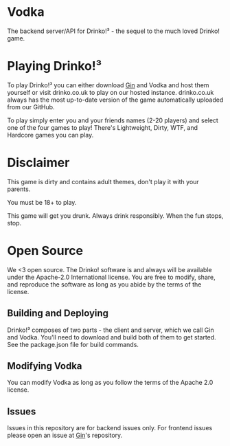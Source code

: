 # Vodka
The backend server/API for Drinko!³ - the sequel to the much loved Drinko! game.

# Playing Drinko!³
To play Drinko!³ you can either download [Gin](https://github.com/pixelsetdev/gin) and Vodka and host them yourself or 
visit drinko.co.uk to play on our hosted instance. drinko.co.uk always has the most up-to-date version of the game 
automatically uploaded from our GitHub.

To play simply enter you and your friends names (2-20 players) and select one of the four games to play! There's 
Lightweight, Dirty, WTF, and Hardcore games you can play.

# Disclaimer
This game is dirty and contains adult themes, don't play it with your parents.

You must be 18+ to play.

This game will get you drunk. Always drink responsibly. When the fun stops, stop.

# Open Source
We <3 open source. The Drinko! software is and always will be available under the Apache-2.0 International license. You
are free to modify, share, and reproduce the software as long as you abide by the terms of the license.

## Building and Deploying
Drinko!³ composes of two parts - the client and server, which we call Gin and Vodka.
You'll need to download and build both of them to get started.
See the package.json file for build commands.

## Modifying Vodka
You can modify Vodka as long as you follow the terms of the Apache 2.0 license.

## Issues
Issues in this repository are for backend issues only. For frontend issues please open an issue at 
[Gin](https://github.com/pixelsetdev/gin)'s repository.